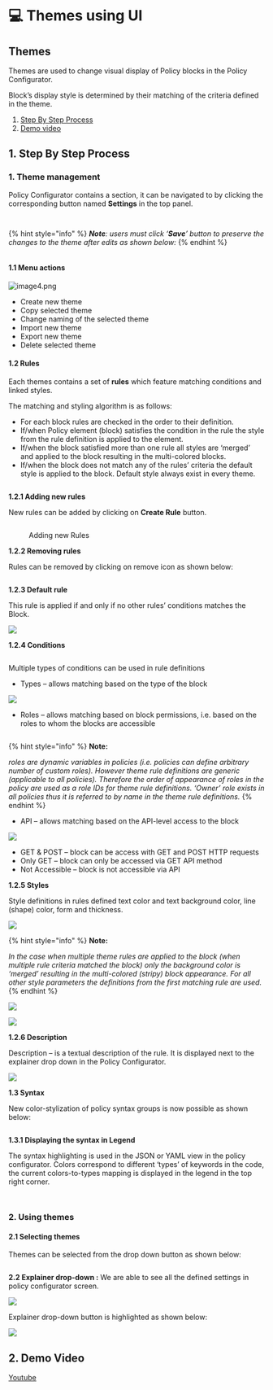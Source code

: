 # 💻 Themes using UI

## **Themes**

Themes are used to change visual display of Policy blocks in the Policy Configurator.

Block’s display style is determined by their matching of the criteria defined in the theme.

1. [Step By Step Process](themes-using-ui.md#id-1.-step-by-step-process)
2. [Demo video](themes-using-ui.md#id-2.-demo-video)

## 1. Step By Step Process

### **1. Theme management**

Policy Configurator contains a section, it can be navigated to by clicking the corresponding button named **Settings** in the top panel.

<figure><img src="../../../../.gitbook/assets/0 (5).png" alt=""><figcaption></figcaption></figure>

<figure><img src="../../../../.gitbook/assets/1 (5).png" alt=""><figcaption></figcaption></figure>

{% hint style="info" %}
_**Note**: users must click ‘**Save**’ button to preserve the changes to the theme after edits as shown below:_
{% endhint %}

<figure><img src="../../../../.gitbook/assets/2 (5).png" alt=""><figcaption></figcaption></figure>

#### **1.1 Menu actions**

![image4.png](<../../../../.gitbook/assets/3 (6) (1).png>)

* Create new theme
* Copy selected theme
* Change naming of the selected theme
* Import new theme
* Export new theme
* Delete selected theme

#### **1.2 Rules**

Each themes contains a set of **rules** which feature matching conditions and linked styles.

The matching and styling algorithm is as follows:

* For each block rules are checked in the order to their definition.
* If/when Policy element (block) satisfies the condition in the rule the style from the rule definition is applied to the element.
* If/when the block satisfied more than one rule all styles are ‘merged’ and applied to the block resulting in the multi-colored blocks.
* If/when the block does not match any of the rules’ criteria the default style is applied to the block. Default style always exist in every theme.

<figure><img src="../../../../.gitbook/assets/4 (4) (1).png" alt=""><figcaption></figcaption></figure>

**1.2.1 Adding new rules**

New rules can be added by clicking on **Create Rule** button.

<figure><img src="../../../../.gitbook/assets/5 (4).png" alt=""><figcaption><p>Adding new Rules</p></figcaption></figure>

**1.2.2 Removing rules**

Rules can be removed by clicking on remove icon as shown below:

<figure><img src="../../../../.gitbook/assets/6 (4).png" alt=""><figcaption></figcaption></figure>

**1.2.3 Default rule**

This rule is applied if and only if no other rules’ conditions matches the Block.

![](<../../../../.gitbook/assets/7 (5) (1).png>)

**1.2.4 Conditions**

<figure><img src="../../../../.gitbook/assets/8 (5).png" alt=""><figcaption></figcaption></figure>

Multiple types of conditions can be used in rule definitions

* Types – allows matching based on the type of the block

![](<../../../../.gitbook/assets/9 (4).png>)

* Roles – allows matching based on block permissions, i.e. based on the roles to whom the blocks are accessible

<figure><img src="../../../../.gitbook/assets/10 (5).png" alt=""><figcaption></figcaption></figure>

{% hint style="info" %}
**Note:**

_roles are dynamic variables in policies (i.e. policies can define arbitrary number of custom roles). However theme rule definitions are generic (applicable to all policies). Therefore the order of appearance of roles in the policy are used as a role IDs for theme rule definitions. ‘Owner’ role exists in all policies thus it is referred to by name in the theme rule definitions._
{% endhint %}

* API – allows matching based on the API-level access to the block

![](<../../../../.gitbook/assets/11 (6).png>)

* GET & POST – block can be access with GET and POST HTTP requests
* Only GET – block can only be accessed via GET API method
* Not Accessible – block is not accessible via API

**1.2.5 Styles**

Style definitions in rules defined text color and text background color, line (shape) color, form and thickness.

![](<../../../../.gitbook/assets/12 (5).png>)

{% hint style="info" %}
**Note:**

_In the case when multiple theme rules are applied to the block (when multiple rule criteria matched the block) only the background color is ‘merged’ resulting in the multi-colored (stripy) block appearance. For all other style parameters the definitions from the first matching rule are used._
{% endhint %}

![](<../../../../.gitbook/assets/13 (5).png>)

![](<../../../../.gitbook/assets/14 (5).png>)

**1.2.6 Description**

Description – is a textual description of the rule. It is displayed next to the explainer drop down in the Policy Configurator.

![](<../../../../.gitbook/assets/15 (4).png>)

**1.3 Syntax**

New color-stylization of policy syntax groups is now possible as shown below:

<figure><img src="../../../../.gitbook/assets/image (33) (3).png" alt=""><figcaption></figcaption></figure>

**1.3.1 Displaying the syntax in Legend**

The syntax highlighting is used in the JSON or YAML view in the policy configurator. Colors correspond to different ‘types’ of keywords in the code, the current colors-to-types mapping is displayed in the legend in the top right corner.

<figure><img src="https://github.com/hashgraph/guardian/blob/main/docs/guardian/standard-registry/policies/themes/broken-reference" alt=""><figcaption></figcaption></figure>

<figure><img src="../../../../.gitbook/assets/image (36) (1).png" alt=""><figcaption></figcaption></figure>

### **2. Using themes**

#### **2.1 Selecting themes**

Themes can be selected from the drop down button as shown below:

<figure><img src="../../../../.gitbook/assets/16 (4).png" alt=""><figcaption></figcaption></figure>

**2.2 Explainer drop-down :** We are able to see all the defined settings in policy configurator screen.

![](<../../../../.gitbook/assets/17 (4).png>)

Explainer drop-down button is highlighted as shown below:

![](<../../../../.gitbook/assets/18 (4).png>)

## 2. Demo Video

[Youtube](https://www.youtube.com/watch?v=4-ZEpLBPCXc\&list=PLnld0e1pwLhqb69cELqQrW87JFVIDfocL\&index=21\&t=556s)
